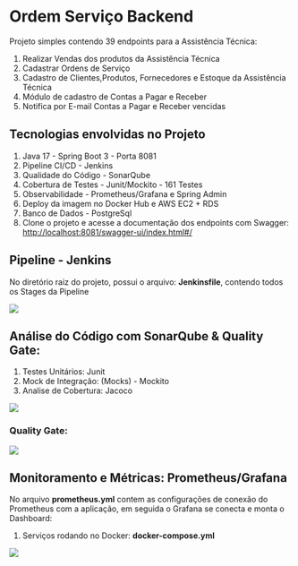 <H1>Ordem Serviço Backend</h1>
<p>Projeto simples contendo 39 endpoints para a Assistência Técnica:</p>
<ol>
  <li>Realizar Vendas dos produtos da Assistência Técnica</li>
  <li>Cadastrar Ordens de Serviço</li>
  <li>Cadastro de Clientes,Produtos, Fornecedores e Estoque da Assistência Técnica</li>
  <li>Módulo de cadastro de Contas a Pagar e Receber</li>
  <li>Notifica por E-mail Contas a Pagar e Receber vencidas</li>
</ol>
<H2>Tecnologias envolvidas no Projeto</h2>
<ol>
  <li>Java 17 - Spring Boot 3 - Porta 8081</li>
  <li>Pipeline CI/CD - Jenkins</li>
  <li>Qualidade do Código - SonarQube</li>
  <li>Cobertura de Testes - Junit/Mockito - 161 Testes</li>
  <li>Observabilidade - Prometheus/Grafana e Spring Admin</li>
  <li>Deploy da imagem no Docker Hub e AWS EC2 + RDS</li>
  <li>Banco de Dados - PostgreSql</li>
  <li>Clone o projeto e acesse a documentação dos endpoints com Swagger: <a href="http://localhost:8081/swagger-ui/index.html#/">http://localhost:8081/swagger-ui/index.html#/</a></li>
</ol>
<H2>Pipeline - Jenkins</h2>
<p>No diretório raiz do projeto, possui o arquivo: <b>Jenkinsfile</b>, contendo todos os Stages da Pipeline</p>
<img src="https://github.com/user-attachments/assets/e8461a1b-e6a3-432b-94c1-d02043748202">
<H2>Análise do Código com SonarQube & Quality Gate:</H2>
<ol>
  <li>Testes Unitários: Junit</li>
  <li>Mock de Integração: (Mocks) - Mockito</li>
  <li>Analise de Cobertura: Jacoco</li>
</ol>
<img src="https://github.com/user-attachments/assets/91d6f740-ae43-4c78-af29-3fecdf7d40ec">
<h3>Quality Gate:</h3>
<img src="https://github.com/user-attachments/assets/dec17218-6884-45b0-b394-3f037033df19">
<H2>Monitoramento e Métricas: Prometheus/Grafana</H2>
<p>No arquivo <b>prometheus.yml</b> contem as configurações de conexão do Prometheus com a aplicação, em seguida o Grafana se conecta e monta o Dashboard: </p>
<ol>
  <li>Serviços rodando no Docker: <b>docker-compose.yml</b></li>
</ol>
<img src="https://github.com/GuilhermeJWT/ordem-servico-backend/assets/63434009/ca9fbdd9-5d3d-4c32-9a00-2a8fa6d9db6f">
